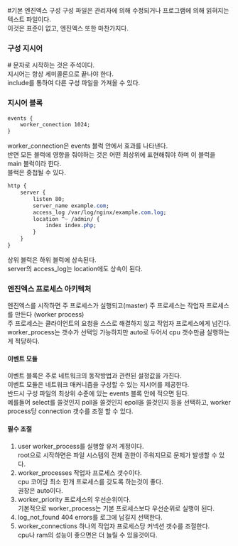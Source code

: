 #기본 엔진엑스 구성
구성 파일은 관리자에 의해 수정되거나 프로그램에 의해 읽혀지는 텍스트 파일이다.  
이것은 표준이 없고, 엔진엑스 또한 마찬가지다.  

### 구성 지시어
\# 문자로 시작하는 것은 주석이다.  
지시어는 항상 세미콜론으로 끝나야 한다.  
include를 통하여 다른 구성 파일을 가져올 수 있다.  
### 지시어 블록
```css
events {
    worker_conection 1024;
}
```
worker_connection은 events 블럭 안에서 효과를 나타낸다.  
반면 모든 블럭에 영향을 줘야하는 것은 어떤 최상위에 표현해줘야 하며 이 블럭을 main 블럭이라 한다.  
블럭은 중첩될 수 있다.  
```css
http {
    server {
        listen 80; 
        server_name example.com;
        access_log /var/log/nginx/example.com.log; 
        location ^~ /admin/ {
            index index.php;
        }
    }
}
```
상위 블럭은 하위 블럭에 상속된다.  
server의 access_log는 location에도 상속이 된다.  

### 엔진엑스 프로세스 아키텍처
엔진엑스를 시작하면 주 프로세스가 실행되고(master) 주 프로세스는 작업자 프로세스를 만든다 (worker process)  
주 프로세스는 클라이언트의 요청을 스스로 해결하지 않고 작업자 프로세스에게 넘긴다.  
worker_process는 갯수가 선택잉 가능하지만 auto로 두어서 cpu 갯수만큼 실행하는게 적당하다.  
#### 이벤트 모듈
이벤트 블록은 주로 네트워크의 동작방법과 관련된 설정값을 가진다.  
이벤트 모듈은 네트워크 매커니즘을 구성할 수 있는 지시어를 제공한다.  
반드시 구성 파일의 최상위 수준에 있는 events 블록 안에 적으면 된다.  
예를들어 select를 쓸것인지 poll을 쓸것인지 epoll을 쓸것인지 등을 선택하고, worker process당 connection 갯수를 조절 할 수 있다.  

#### 필수 조절
1. user
worker_process를 실행할 유저 계정이다.  
root으로 시작하면은 파일 시스템의 전체 권한이 주워지므로 문제가 발생할 수 있다.  
2. worker_processes
작업자 프로세스 갯수이다.  
cpu 코어당 최소 한개 프로세스를 갖도록 하는것이 좋다.  
권장은 auto이다.  
3. worker_priority
프로세스의 우선순위이다.  
기본적으로 worker_process는 기본 프로세스보다 우선순위로 실행이 된다.  
4. log_not_found
404 errors를 로그에 남길지 선택한다.  
5. worker_connections
하나의 작업자 프로세스당 커넥션 갯수를 조절한다.  
cpu나 ram의 성능이 좋으면은 더 늘릴 수 있을것이다.  